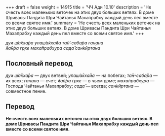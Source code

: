 +++
draft = false
weight = 14915
title = 'ЧЧ Ади 10.10'
description = 'Не счесть всех маленьких веточек на этих двух больших ветвях. В доме Шривасы Пандита Шри Чайтанья Махапрабху каждый день пел вместе со всеми святое имя.'
summary = 'Не счесть всех маленьких веточек на этих двух больших ветвях. В доме Шривасы Пандита Шри Чайтанья Махапрабху каждый день пел вместе со всеми святое имя.'
+++

_дуи ш́а̄кха̄ра упаш́а̄кха̄йа та̄н̇-саба̄ра ган̣ана  
йа̄н̇ра гр̣хе маха̄прабхура сада̄ сан̇кӣртана_

## Пословный перевод

_дуи_ _ш́а̄кха̄ра_ — двух ветвей; _упаш́а̄кха̄йа_ — на побегах; _та̄н̇_\-_саба̄ра_ — их всех; _ган̣ана_ — счет; _йа̄н̇ра_ _гр̣хе_ — в чьем доме; _маха̄прабхура_ — Господа Чайтаньи Махапрабху; _сада̄_ — всегда; _сан̇кӣртана_ — совместное пение.

## Перевод

**Не счесть всех маленьких веточек на этих двух больших ветвях. В доме Шривасы Пандита Шри Чайтанья Махапрабху каждый день пел вместе со всеми святое имя.**
